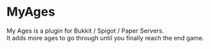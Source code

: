 # MyAges
My Ages is a plugin for Bukkit / Spigot / Paper Servers.<br>
It adds more ages to go through until you finally reach the end game.
